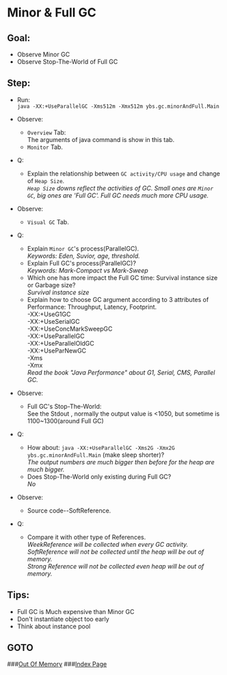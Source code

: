 Minor & Full GC
==
Goal:
--
* Observe Minor GC
* Observe Stop-The-World of Full GC


Step:
--
* Run:  
	`java -XX:+UseParallelGC -Xms512m -Xmx512m ybs.gc.minorAndFull.Main`
* Observe:  
	 * `Overview` Tab:  
		The arguments of java command is show in this tab.
	 * `Monitor` Tab.
* Q:   
	 * Explain the relationship between `GC activity/CPU usage` and change of `Heap Size`.  
	*`Heap Size` downs reflect the activities of GC. Small ones are `Minor GC`, big ones are 'Full GC'. Full GC needs much more CPU usage.*
* Observe:  
	 * `Visual GC` Tab.
* Q:  
	 * Explain `Minor GC`'s process(ParallelGC).  
	*Keywords: Eden, Suvior, age, threshold.*
	 * Explain Full GC's process(ParallelGC)?	  
	*Keywords: Mark-Compact vs Mark-Sweep*
	 * Which one has more impact the Full GC time: Survival instance size or Garbage size?  
	*Survival instance size*
	 * Explain how to choose GC argument according to 3 attributes of Performance: Throughput, Latency, Footprint.  
	 -XX:+UseG1GC  
	-XX:+UseSerialGC  
	-XX:+UseConcMarkSweepGC  
	-XX:+UseParallelGC  
	-XX:+UseParallelOldGC  
	-XX:+UseParNewGC  
	-Xms  
	-Xmx  
	*Read the book "Java Performance" about G1, Serial, CMS, Parallel GC.*
		
* Observe:  
	 * Full GC's Stop-The-World:  
		See the Stdout , normally the output value is <1050, but sometime is 1100~1300(around Full GC)
* Q:  
	 * How about: `java -XX:+UseParallelGC -Xms2G -Xmx2G ybs.gc.minorAndFull.Main` (make sleep shorter)?  
	*The output numbers are much bigger then before for the heap are much bigger.*
	 * Does Stop-The-World only existing during Full GC?  
	*No*
		
* Observe:  
	 * Source code--SoftReference.
* Q:  
	 * Compare it with other type of References.  
	*WeekReference will be collected when every GC activity.  
	SoftReference will not be collected until the heap will be out of memory.  
	Strong Reference will not be collected even heap will be out of memory.*


Tips:
--
* Full GC is Much expensive than Minor GC
* Don't instantiate object too early
* Think about instance pool


GOTO
--
###[Out Of Memory](../oom/README.md)
###[Index Page](../../../../../../README.md)
